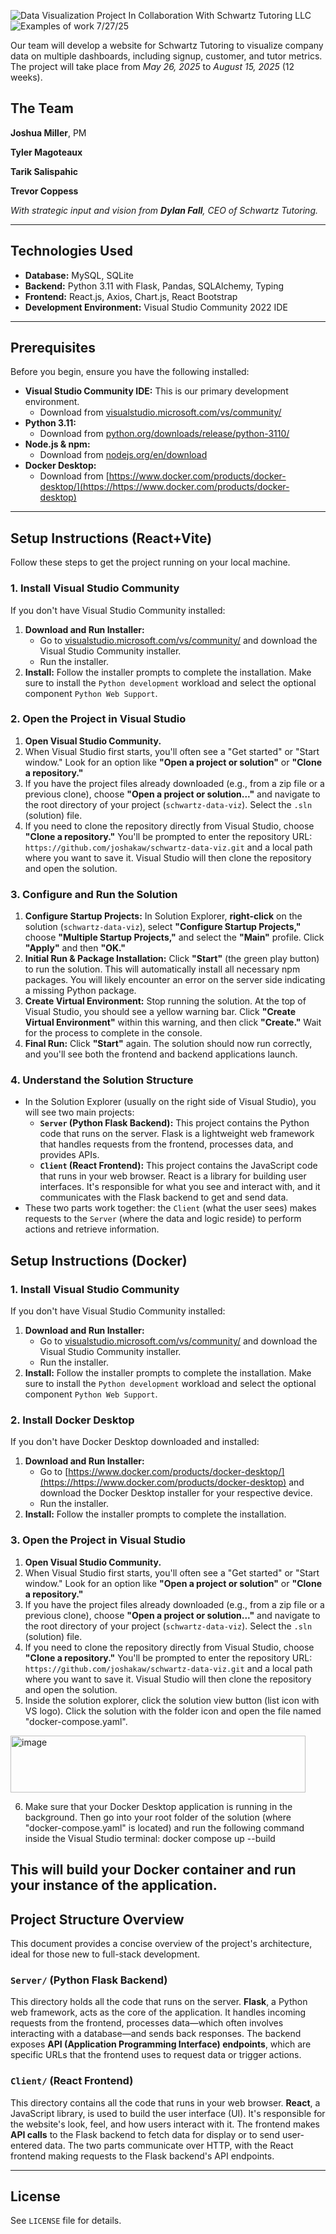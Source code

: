 ![Data Visualization Project In Collaboration With Schwartz Tutoring LLC](./datavisualizationprojectitle.png)
![Examples of work 7/27/25](./datavisexamples.png)

Our team will develop a website for Schwartz Tutoring to visualize company data on multiple dashboards, including signup, customer, and tutor metrics. 
The project will take place from _May 26, 2025_ to _August 15, 2025_ (12 weeks).

## The Team

**Joshua Miller**, PM

**Tyler Magoteaux**

**Tarik Salispahic**

**Trevor Coppess**

_With strategic input and vision from **Dylan Fall**, CEO of Schwartz Tutoring._


---

## **Technologies Used**

* **Database:** MySQL, SQLite
* **Backend:** Python 3.11 with Flask, Pandas, SQLAlchemy, Typing
* **Frontend:** React.js, Axios, Chart.js, React Bootstrap
* **Development Environment:** Visual Studio Community 2022 IDE

---

## **Prerequisites**

Before you begin, ensure you have the following installed:

* **Visual Studio Community IDE:** This is our primary development environment.
    * Download from [visualstudio.microsoft.com/vs/community/](https://visualstudio.microsoft.com/vs/community/)
* **Python 3.11:**
    * Download from [python.org/downloads/release/python-3110/](https://www.python.org/downloads/release/python-3110/)
* **Node.js & npm:**
    * Download from [nodejs.org/en/download](https://nodejs.org/en/download)
* **Docker Desktop:**
    * Download from [https://www.docker.com/products/docker-desktop/](https://https://www.docker.com/products/docker-desktop)

---

## **Setup Instructions (React+Vite)**

Follow these steps to get the project running on your local machine.

### **1. Install Visual Studio Community**

If you don't have Visual Studio Community installed:

1.  **Download and Run Installer:**
    * Go to [visualstudio.microsoft.com/vs/community/](https://visualstudio.microsoft.com/vs/community/) and download the Visual Studio Community installer.
    * Run the installer.
2.  **Install:** Follow the installer prompts to complete the installation. Make sure to install the `Python development` workload and select the optional component `Python Web Support`.

### **2. Open the Project in Visual Studio**

1.  **Open Visual Studio Community.**
2.  When Visual Studio first starts, you'll often see a "Get started" or "Start window." Look for an option like **"Open a project or solution"** or **"Clone a repository."**
3.  If you have the project files already downloaded (e.g., from a zip file or a previous clone), choose **"Open a project or solution..."** and navigate to the root directory of your project (`schwartz-data-viz`). Select the `.sln` (solution) file.
4.  If you need to clone the repository directly from Visual Studio, choose **"Clone a repository."** You'll be prompted to enter the repository URL: `https://github.com/joshakaw/schwartz-data-viz.git` and a local path where you want to save it. Visual Studio will then clone the repository and open the solution.

### **3. Configure and Run the Solution**

1.  **Configure Startup Projects:** In Solution Explorer, **right-click** on the solution (`schwartz-data-viz`), select **"Configure Startup Projects,"** choose **"Multiple Startup Projects,"** and select the **"Main"** profile. Click **"Apply"** and then **"OK."**
2.  **Initial Run & Package Installation:** Click **"Start"** (the green play button) to run the solution. This will automatically install all necessary npm packages. You will likely encounter an error on the server side indicating a missing Python package.
3.  **Create Virtual Environment:** Stop running the solution. At the top of Visual Studio, you should see a yellow warning bar. Click **"Create Virtual Environment"** within this warning, and then click **"Create."** Wait for the process to complete in the console.
4.  **Final Run:** Click **"Start"** again. The solution should now run correctly, and you'll see both the frontend and backend applications launch.

### **4. Understand the Solution Structure**

* In the Solution Explorer (usually on the right side of Visual Studio), you will see two main projects:
    * **`Server` (Python Flask Backend):** This project contains the Python code that runs on the server. Flask is a lightweight web framework that handles requests from the frontend, processes data, and provides APIs.
    * **`Client` (React Frontend):** This project contains the JavaScript code that runs in your web browser. React is a library for building user interfaces. It's responsible for what you see and interact with, and it communicates with the Flask backend to get and send data.
* These two parts work together: the `Client` (what the user sees) makes requests to the `Server` (where the data and logic reside) to perform actions and retrieve information.

## **Setup Instructions (Docker)**

### **1. Install Visual Studio Community**

If you don't have Visual Studio Community installed:

1.  **Download and Run Installer:**
    * Go to [visualstudio.microsoft.com/vs/community/](https://visualstudio.microsoft.com/vs/community/) and download the Visual Studio Community installer.
    * Run the installer.
2.  **Install:** Follow the installer prompts to complete the installation. Make sure to install the `Python development` workload and select the optional component `Python Web Support`.

### **2. Install Docker Desktop**

If you don't have Docker Desktop downloaded and installed:

1.  **Download and Run Installer:**
    * Go to [https://www.docker.com/products/docker-desktop/](https://https://www.docker.com/products/docker-desktop) and download the Docker Desktop installer for your respective device.
    * Run the installer.
2.  **Install:** Follow the installer prompts to complete the installation.

### **3. Open the Project in Visual Studio**

1.  **Open Visual Studio Community.**
2.  When Visual Studio first starts, you'll often see a "Get started" or "Start window." Look for an option like **"Open a project or solution"** or **"Clone a repository."**
3.  If you have the project files already downloaded (e.g., from a zip file or a previous clone), choose **"Open a project or solution..."** and navigate to the root directory of your project (`schwartz-data-viz`). Select the `.sln` (solution) file.
4.  If you need to clone the repository directly from Visual Studio, choose **"Clone a repository."** You'll be prompted to enter the repository URL: `https://github.com/joshakaw/schwartz-data-viz.git` and a local path where you want to save it. Visual Studio will then clone the repository and open the solution.
5.  Inside the solution explorer, click the solution view button (list icon with VS logo). Click the solution with the folder icon and open the file named "docker-compose.yaml".

<img width="472" height="91" alt="image" src="https://github.com/user-attachments/assets/d5dbc933-a275-4e5c-86e6-3174569321c9" />

6. Make sure that your Docker Desktop application is running in the background. Then go into your root folder of the solution (where "docker-compose.yaml" is located) and run the following command inside the Visual Studio terminal:
   docker compose up --build

This will build your Docker container and run your instance of the application.
---

## Project Structure Overview

This document provides a concise overview of the project's architecture, ideal for those new to full-stack development.

### **`Server/` (Python Flask Backend)**
This directory holds all the code that runs on the server. **Flask**, a Python web framework, acts as the core of the application. It handles incoming requests from the frontend, processes data—which often involves interacting with a database—and sends back responses. The backend exposes **API (Application Programming Interface) endpoints**, which are specific URLs that the frontend uses to request data or trigger actions.

### **`Client/` (React Frontend)**
This directory contains all the code that runs in your web browser. **React**, a JavaScript library, is used to build the user interface (UI). It's responsible for the website's look, feel, and how users interact with it. The frontend makes **API calls** to the Flask backend to fetch data for display or to send user-entered data.
The two parts communicate over HTTP, with the React frontend making requests to the Flask backend's API endpoints.

---

## **License**

See `LICENSE` file for details.
